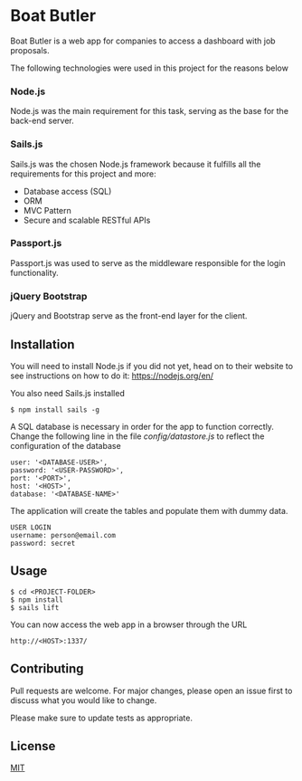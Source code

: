 # Boat Butler

Boat Butler is a web app for companies to access a dashboard with job proposals.

The following technologies were used in this project for the reasons below

### Node.js
Node.js was the main requirement for this task, serving as the base for the back-end server.

### Sails.js
Sails.js was the chosen Node.js framework because it fulfills all the requirements for this project and more:
- Database access (SQL)
- ORM
- MVC Pattern
- Secure and scalable RESTful APIs

### Passport.js
Passport.js was used to serve as the middleware responsible for the login functionality.

### jQuery Bootstrap
jQuery and Bootstrap serve as the front-end layer for the client.

## Installation

You will need to install Node.js if you did not yet, head on to their website to see instructions on how to do it:
https://nodejs.org/en/

You also need Sails.js installed
```
$ npm install sails -g
```

A SQL database is necessary in order for the app to function correctly.
Change the following line in the file *config/datastore.js* to reflect the configuration of the database
```
user: '<DATABASE-USER>',
password: '<USER-PASSWORD>',
port: '<PORT>',
host: '<HOST>',
database: '<DATABASE-NAME>'
```
The application will create the tables and populate them with dummy data.
```
USER LOGIN
username: person@email.com
password: secret
```

## Usage

```
$ cd <PROJECT-FOLDER>
$ npm install
$ sails lift
```
You can now access the web app in a browser through the URL
```
http://<HOST>:1337/
```

## Contributing
Pull requests are welcome. For major changes, please open an issue first to discuss what you would like to change.

Please make sure to update tests as appropriate.

## License
[MIT](https://choosealicense.com/licenses/mit/)

